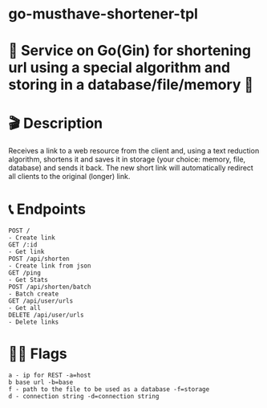 # go-musthave-shortener-tpl
# 🎲 Service on Go(Gin) for shortening url using a special algorithm and storing in a database/file/memory 🎲

# 🎬 Description 

Receives a link to a web resource from the client and, using a text reduction algorithm, shortens it and saves it in storage (your choice: memory, file, database) and sends it back. The new short link will automatically redirect all clients to the original (longer) link.

# 📞 Endpoints
```http
POST /
- Create link
GET /:id 
- Get link 
POST /api/shorten
- Create link from json
GET /ping
- Get Stats 
POST /api/shorten/batch
- Batch create 
GET /api/user/urls
- Get all
DELETE /api/user/urls
- Delete links
```

# 🏴‍☠️ Flags
```
a - ip for REST -a=host
b base url -b=base
f - path to the file to be used as a database -f=storage
d - connection string -d=connection string
```


